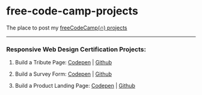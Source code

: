 # free-code-camp-projects
The place to post my [freeCodeCamp(🔥) projects](https://learn.freecodecamp.org/)

---

### Responsive Web Design Certification Projects:

1. Build a Tribute Page: [Codepen](https://codepen.io/rubeeem/full/YjvbmE/) | [Github](https://github.com/rubemalmeida/freeCodeCamp-projects/tree/master/01-responsive-web-design-projects/01-tribute-page)

2. Build a Survey Form: [Codepen](https://codepen.io/rubeeem/full/MBRMQp/) | [Github](https://github.com/rubemalmeida/freeCodeCamp-projects/tree/master/01-responsive-web-design-projects/02-survey-form)

3. Build a Product Landing Page: [Codepen](https://codepen.io/rubeeem/full/NBVPVY/) | [Github](https://github.com/rubemalmeida/freeCodeCamp-projects/tree/master/01-responsive-web-design-projects/03-product-landing-page)
